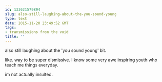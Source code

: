 ```yaml
---
id: 133621579894
slug: also-still-laughing-about-the-you-sound-young
type: text
date: 2015-11-20 23:49:52 GMT
tags:
- transmissions from the void
title: ''
---
```

also still laughing about the 'you sound young'  bit. 

like. way to be super dismissive. I know some very awe inspiring youth who teach me things everyday.

im not actually insulted.